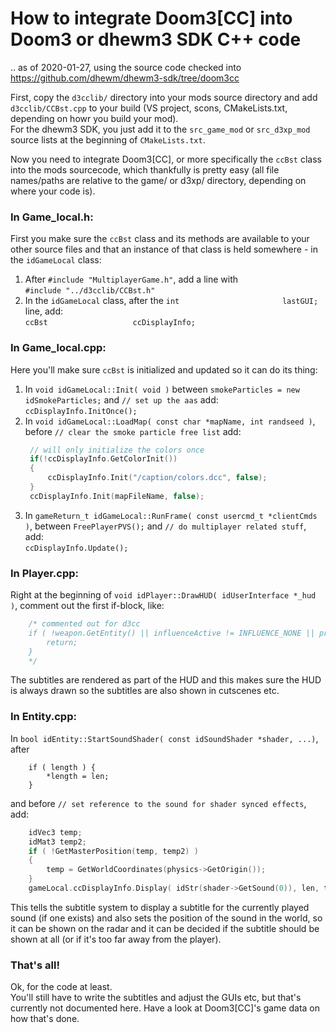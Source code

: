# How to integrate Doom3[CC] into Doom3 or dhewm3 SDK C++ code

.. as of 2020-01-27, using the source code checked into https://github.com/dhewm/dhewm3-sdk/tree/doom3cc

First, copy the `d3cclib/` directory into your mods source directory and add
`d3cclib/CCBst.cpp` to your build (VS project, scons, CMakeLists.txt, depending on
howr you build your mod).  
For the dhewm3 SDK, you just add it to the `src_game_mod` or `src_d3xp_mod` source lists
at the beginning of `CMakeLists.txt`.

Now you need to integrate Doom3[CC], or more specifically the `ccBst` class into
the mods sourcecode, which thankfully is pretty easy (all file names/paths are relative
to the game/ or d3xp/ directory, depending on where your code is).

### In **Game_local.h**:

First you make sure the `ccBst` class and its methods are available to your other source files
and that an instance of that class is held somewhere - in the `idGameLocal` class:

1. After `#include "MultiplayerGame.h"`, add a line with  
   `#include "../d3cclib/CCBst.h"`
2. In the `idGameLocal` class, after the `int						lastGUI;` line, add:  
   `ccBst					ccDisplayInfo;`

### In **Game_local.cpp**:

Here you'll make sure `ccBst` is initialized and updated so it can do its thing:

1. In `void idGameLocal::Init( void )` between `smokeParticles = new idSmokeParticles;`
   and `// set up the aas` add:  
   `ccDisplayInfo.InitOnce();`
2. In `void idGameLocal::LoadMap( const char *mapName, int randseed )`, before
   `// clear the smoke particle free list` add:
   ```c++
   	// will only initialize the colors once
   	if(!ccDisplayInfo.GetColorInit())
   	{
   		ccDisplayInfo.Init("/caption/colors.dcc", false);
   	}
   	ccDisplayInfo.Init(mapFileName, false);
   ```
3. In `gameReturn_t idGameLocal::RunFrame( const usercmd_t *clientCmds )`, between
   `FreePlayerPVS();` and `// do multiplayer related stuff`, add:  
   `ccDisplayInfo.Update();`

### In **Player.cpp**:

Right at the beginning of `void idPlayer::DrawHUD( idUserInterface *_hud )`, comment
out the first if-block, like:

```c++
	/* commented out for d3cc
	if ( !weapon.GetEntity() || influenceActive != INFLUENCE_NONE || privateCameraView || gameLocal.GetCamera() || !_hud || !g_showHud.GetBool() ) {
		return;
	}
	*/
```

The subtitles are rendered as part of the HUD and this makes sure the HUD is always drawn
so the subtitles are also shown in cutscenes etc.

### In **Entity.cpp**:

In `bool idEntity::StartSoundShader( const idSoundShader *shader, ...)`, after  
```
	if ( length ) {
		*length = len;
	}
```
and before `// set reference to the sound for shader synced effects`, add:  
```c++
	idVec3 temp;
	idMat3 temp2;
	if ( !GetMasterPosition(temp, temp2) )
	{
		temp = GetWorldCoordinates(physics->GetOrigin());
	}
	gameLocal.ccDisplayInfo.Display( idStr(shader->GetSound(0)), len, temp, shader->GetMaxDistance(), name );
```

This tells the subtitle system to display a subtitle for the currently played sound (if one exists)
and also sets the position of the sound in the world, so it can be shown on the radar
and it can be decided if the subtitle should be shown at all (or if it's too far away from the player).


### That's all!

Ok, for the code at least.  
You'll still have to write the subtitles and adjust the GUIs etc, but that's currently not documented here.
Have a look at Doom3[CC]'s game data on how that's done.
